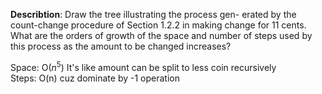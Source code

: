 **Describtion**: Draw the tree illustrating the process gen- erated by the count-change procedure of Section 1.2.2 in making change for 11 cents. What are the orders of growth of the space and number of steps used by this process as the amount to be changed increases?

Space: O($n^5$) It's like amount can be split to less coin recursively  
Steps: O(n) cuz dominate by -1 operation